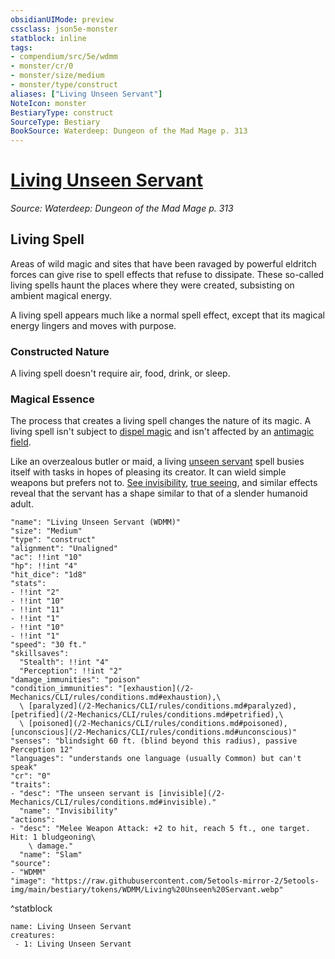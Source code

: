 ```yaml
---
obsidianUIMode: preview
cssclass: json5e-monster
statblock: inline
tags:
- compendium/src/5e/wdmm
- monster/cr/0
- monster/size/medium
- monster/type/construct
aliases: ["Living Unseen Servant"]
NoteIcon: monster
BestiaryType: construct
SourceType: Bestiary
BookSource: Waterdeep: Dungeon of the Mad Mage p. 313
---
```

# [Living Unseen Servant](2-Mechanics\CLI\bestiary\construct/living-unseen-servant-wdmm.md)
*Source: Waterdeep: Dungeon of the Mad Mage p. 313*  

## Living Spell

Areas of wild magic and sites that have been ravaged by powerful eldritch forces can give rise to spell effects that refuse to dissipate. These so-called living spells haunt the places where they were created, subsisting on ambient magical energy.

A living spell appears much like a normal spell effect, except that its magical energy lingers and moves with purpose.

### Constructed Nature

A living spell doesn't require air, food, drink, or sleep.

### Magical Essence

The process that creates a living spell changes the nature of its magic. A living spell isn't subject to [dispel magic](/2-Mechanics/CLI/spells/dispel-magic.md) and isn't affected by an [antimagic field](/2-Mechanics/CLI/spells/antimagic-field.md).

Like an overzealous butler or maid, a living [unseen servant](/2-Mechanics/CLI/spells/unseen-servant.md) spell busies itself with tasks in hopes of pleasing its creator. It can wield simple weapons but prefers not to. [See invisibility](/2-Mechanics/CLI/spells/see-invisibility.md), [true seeing](/2-Mechanics/CLI/spells/true-seeing.md), and similar effects reveal that the servant has a shape similar to that of a slender humanoid adult.

```statblock
"name": "Living Unseen Servant (WDMM)"
"size": "Medium"
"type": "construct"
"alignment": "Unaligned"
"ac": !!int "10"
"hp": !!int "4"
"hit_dice": "1d8"
"stats":
- !!int "2"
- !!int "10"
- !!int "11"
- !!int "1"
- !!int "10"
- !!int "1"
"speed": "30 ft."
"skillsaves":
  "Stealth": !!int "4"
  "Perception": !!int "2"
"damage_immunities": "poison"
"condition_immunities": "[exhaustion](/2-Mechanics/CLI/rules/conditions.md#exhaustion),\
  \ [paralyzed](/2-Mechanics/CLI/rules/conditions.md#paralyzed), [petrified](/2-Mechanics/CLI/rules/conditions.md#petrified),\
  \ [poisoned](/2-Mechanics/CLI/rules/conditions.md#poisoned), [unconscious](/2-Mechanics/CLI/rules/conditions.md#unconscious)"
"senses": "blindsight 60 ft. (blind beyond this radius), passive Perception 12"
"languages": "understands one language (usually Common) but can't speak"
"cr": "0"
"traits":
- "desc": "The unseen servant is [invisible](/2-Mechanics/CLI/rules/conditions.md#invisible)."
  "name": "Invisibility"
"actions":
- "desc": "Melee Weapon Attack: +2 to hit, reach 5 ft., one target. Hit: 1 bludgeoning\
    \ damage."
  "name": "Slam"
"source":
- "WDMM"
"image": "https://raw.githubusercontent.com/5etools-mirror-2/5etools-img/main/bestiary/tokens/WDMM/Living%20Unseen%20Servant.webp"
```
^statblock

```encounter-table
name: Living Unseen Servant
creatures:
 - 1: Living Unseen Servant
```